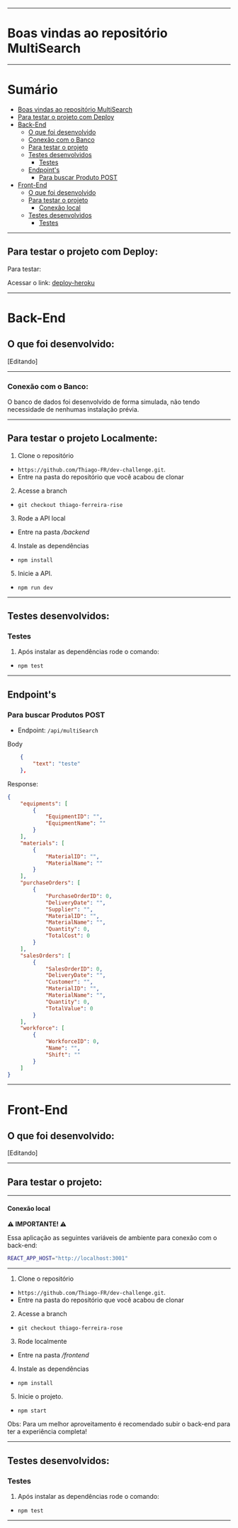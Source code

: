 
---

# Boas vindas ao repositório MultiSearch<a name="boas-vindas-ao-repositório-multiSearch"></a>

---

# Sumário

- [Boas vindas ao repositório MultiSearch](#boas-vindas-ao-repositório-multiSearch)
- [Para testar o projeto com Deploy](#deploy)
- [Back-End](#back-end)
  - [O que foi desenvolvido](#o-que-foi-desenvolvido-back)
  - [Conexão com o Banco](#conexao-db)
  - [Para testar o projeto](#testar-o-projeto-back)
  - [Testes desenvolvidos](#tdd-back)
    - [Testes](#tdd-1-back)
  - [Endpoint's](#endpoint)
    - [Para buscar Produto POST](#task-post)
- [Front-End](#front-end)
  - [O que foi desenvolvido](#o-que-foi-desenvolvido-front)
  - [Para testar o projeto](#testar-o-projeto-front)
    - [Conexão local](#conexao-local-front)
  - [Testes desenvolvidos](#tdd-front)
    - [Testes](#tdd-1-front)

---

## Para testar o projeto com Deploy: <a name="deploy"></a>

Para testar:

Acessar o link: [deploy-heroku](https://frontend-todo-list-2022.herokuapp.com/)

---

# Back-End <a name="back-end"></a>

## O que foi desenvolvido: <a name="o-que-foi-desenvolvido-back"></a>

[Editando]

---

### Conexão com o Banco: <a name="conexao-db"></a>

O banco de dados foi desenvolvido de forma simulada, não tendo necessidade de nenhumas instalação prévia.

---

## Para testar o projeto Localmente: <a name="testar-o-projeto-back"></a>

1. Clone o repositório
  * `https://github.com/Thiago-FR/dev-challenge.git`.
  * Entre na pasta do repositório que você acabou de clonar

2. Acesse a branch
  * `git checkout thiago-ferreira-rise`

3. Rode a API local
  * Entre na pasta */backend*

4. Instale as dependências
  * `npm install`

5. Inicie a API.
  * `npm run dev`

---

## Testes desenvolvidos: <a name="tdd-back"></a>

### Testes <a name="tdd-1--back"></a>

1. Após instalar as dependências rode o comando:
  * `npm test`

---

## Endpoint's <a name="endpoint"></a>

### Para buscar Produtos POST <a name="task-post"></a>

* Endpoint: `/api/multiSearch`

Body

```json
    {
        "text": "teste"
    },
```

Response:

```json
{
    "equipments": [
        {
            "EquipmentID": "",
            "EquipmentName": ""
        }
    ],
    "materials": [
        {
            "MaterialID": "",
            "MaterialName": ""
        }
    ],
    "purchaseOrders": [
        {
            "PurchaseOrderID": 0,
            "DeliveryDate": "",
            "Supplier": "",
            "MaterialID": "",
            "MaterialName": "",
            "Quantity": 0,
            "TotalCost": 0
        }
    ],
    "salesOrders": [
        {
            "SalesOrderID": 0,
            "DeliveryDate": "",
            "Customer": "",
            "MaterialID": "",
            "MaterialName": "",
            "Quantity": 0,
            "TotalValue": 0
        }
    ],
    "workforce": [
        {
            "WorkforceID": 0,
            "Name": "",
            "Shift": ""
        }
    ]
}
```
---

# Front-End <a name="front-end"></a>

## O que foi desenvolvido: <a name="o-que-foi-desenvolvido-front"></a>

[Editando]

---

## Para testar o projeto: <a name="testar-o-projeto-front"></a>

---

#### Conexão local <a name="conexao-local-front"></a>

**⚠️ IMPORTANTE! ⚠️**

Essa aplicação as seguintes variáveis de ambiente para conexão com o back-end:

```sh
REACT_APP_HOST="http://localhost:3001"
```

---

1. Clone o repositório
  * `https://github.com/Thiago-FR/dev-challenge.git`.
  * Entre na pasta do repositório que você acabou de clonar

2. Acesse a branch
  * `git checkout thiago-ferreira-rose`

3. Rode localmente
  * Entre na pasta */frontend*

4. Instale as dependências
  * `npm install`

5. Inicie o projeto.
  * `npm start`

Obs: Para um melhor aproveitamento é recomendado subir o back-end para ter a experiência completa!

---

## Testes desenvolvidos: <a name="tdd-front"></a>

### Testes <a name="tdd-1-front"></a>

1. Após instalar as dependências rode o comando:
  * `npm test`

---
